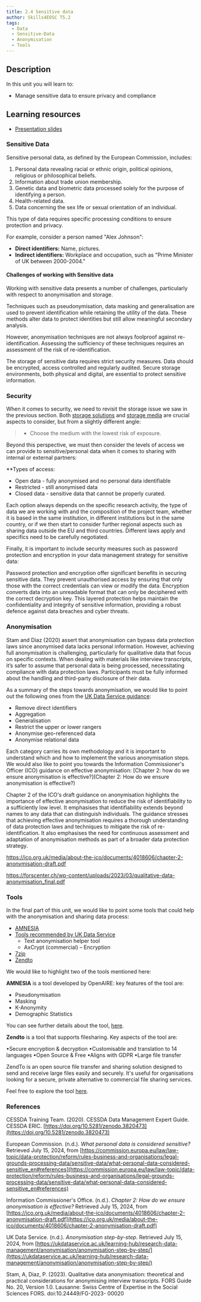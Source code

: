 ```yaml
---
title: 2.4 Sensitive data
author: Skills4EOSC T5.2
tags:
  - Data
  - Sensitive-Data
  - Anonymisation
  - Tools
---
```

## Description

In this unit you will learn to: 

- Manage sensitive data to ensure privacy and compliance

## Learning resources

- [Presentation slides](https://docs.google.com/presentation/d/1toTqrQNvmlUYwKOhRcB4hE-obhWMQSlB/edit?usp=sharing&ouid=102604071504748959042&rtpof=true&sd=true)

### Sensitive Data

Sensitive personal data, as defined by the European Commission, includes:

1. Personal data revealing racial or ethnic origin, political opinions, religious or philosophical beliefs.
2. Information about trade union membership.
3. Genetic data and biometric data processed solely for the purpose of identifying a person.
4. Health-related data.
5. Data concerning the sex life or sexual orientation of an individual.

This type of data requires specific processing conditions to ensure protection and privacy.

For example, consider a person named "Alex Johnson":

- **Direct identifiers:** Name, pictures.
- **Indirect identifiers:** Workplace and occupation, such as "Prime Minister of UK between 2000-2004."

#### Challenges of working with Sensitive data

Working with sensitive data presents a number of challenges, particularly with respect to anonymisation and storage.

Techniques such as pseudonymisation, data masking and generalisation are used to prevent identification while retaining the utility of the data. These methods alter data to protect identities but still allow meaningful secondary analysis.

However, anonymisation techniques are not always foolproof against re-identification. Assessing the sufficiency of these techniques requires an assessment of the risk of re-identification.

The storage of sensitive data requires strict security measures. Data should be encrypted, access controlled and regularly audited. Secure storage environments, both physical and digital, are essential to protect sensitive information.

### Security

When it comes to security, we need to revisit the storage issue we saw in the previous section. Both [storage solutions](https://ssh-tot-fair-by-design.github.io/OS-RDM-SSH/latest/2.%20Active%20Research/Collect%2C%20process%2C%20preserve%20and%20document%20data/2.3%20Data%20storage/#storage-solutions) and [storage media](https://ssh-tot-fair-by-design.github.io/OS-RDM-SSH/latest/2.%20Active%20Research/Collect%2C%20process%2C%20preserve%20and%20document%20data/2.3%20Data%20storage/#storage-media) are crucial aspects to consider, but from a slightly different angle: 

> - Choose the medium with the lowest risk of exposure.

Beyond this perspective, we must then consider the levels of access we can provide to sensitive/personal data when it comes to sharing with internal or external partners: 

**Types of access:

- Open data - fully anonymised and no personal data identifiable
- Restricted - still anonymised data
- Closed data - sensitive data that cannot be properly curated.

Each option always depends on the specific research activity, the type of data we are working with and the composition of the project team, whether it is based in the same institution, in different institutions but in the same country, or if we then start to consider further regional aspects such as sharing data outside the EU and third countries. Different laws apply and specifics need to be carefully negotiated.

Finally, it is important to include security measures such as password protection and encryption in your data management strategy for sensitive data: 

Password protection and encryption offer significant benefits in securing sensitive data. They prevent unauthorised access by ensuring that only those with the correct credentials can view or modify the data. Encryption converts data into an unreadable format that can only be deciphered with the correct decryption key. This layered protection helps maintain the confidentiality and integrity of sensitive information, providing a robust defence against data breaches and cyber threats.

### Anonymisation

Stam and Diaz (2020) assert that anonymisation can bypass data protection laws since anonymised data lacks personal information. However, achieving full anonymisation is challenging, particularly for qualitative data that focus on specific contexts. When dealing with materials like interview transcripts, it’s safer to assume that personal data is being processed, necessitating compliance with data protection laws. Participants must be fully informed about the handling and third-party disclosure of their data. 

As a summary of the steps towards anonymisation, we would like to point out the following ones from the [UK Data Service guidance](https://ukdataservice.ac.uk/learning-hub/research-data-management/anonymisation/anonymisation-step-by-step/): 

- Remove direct identifiers
- Aggregation
- Generalisation 
- Restrict the upper or lower rangers
- Anonymise geo-referenced data
- Anonymise relational data

Each category carries its own methodology and it is important to understand which and how to implement the various anonymisation steps. We would also like to point you towards the Information Commissioner's Officer (ICO) guidance on effective anonymisation: [Chapter 2: how do we ensure anonymisation is effective?](Chapter 2: How do we ensure anonymisation is effective?)

Chapter 2 of the ICO's draft guidance on anonymisation highlights the importance of effective anonymisation to reduce the risk of identifiability to a sufficiently low level. It emphasises that identifiability extends beyond names to any data that can distinguish individuals. The guidance stresses that achieving effective anonymisation requires a thorough understanding of data protection laws and techniques to mitigate the risk of re-identification. It also emphasises the need for continuous assessment and adaptation of anonymisation methods as part of a broader data protection strategy.


https://ico.org.uk/media/about-the-ico/documents/4018606/chapter-2-anonymisation-draft.pdf

https://forscenter.ch/wp-content/uploads/2023/03/qualitative-data-anonymisation_final.pdf

### Tools

In the final part of this unit, we would like to point some tools that could help with the anonymisation and sharing data process:

- [AMNESIA](https://amnesia.openaire.eu/) 
- [Tools recommended by UK Data Service](https://data-archive.ac.uk/managing-data/digital-curation-and-data-publishing/tools-we-use/)
	- Text anonymisation helper tool 
	- AxCrypt (commercial) – Encryption
- [7zip](https://www.7-zip.org/) 
- [Zendto](https://zend.to/) 

We would like to highlight two of the tools mentioned here: 

**AMNESIA** is a tool developed by OpenAIRE: key features of the tool are: 

- Pseudonymisation
- Masking
- K-Anonymity
- Demographic Statistics

You can see further details about the tool, [here](https://amnesia.openaire.eu/). 

**Zendto** is a tool that supports filesharing. Key aspects of the tool are: 

•Secure encryption & decryption
•Customisable and translation to 14 languages
•Open Source & Free
•Aligns with GDPR
•Large file transfer

ZendTo is an open source file transfer and sharing solution designed to send and receive large files easily and securely. It's useful for organisations looking for a secure, private alternative to commercial file sharing services. 

Feel free to explore the tool [here](https://zend.to/).


### References

CESSDA Training Team. (2020). CESSDA Data Management Expert Guide. CESSDA ERIC. [https://doi.org/10.5281/zenodo.3820473](https://doi.org/10.5281/zenodo.3820473)

European Commission. (n.d.). *What personal data is considered sensitive?* Retrieved July 15, 2024, from [https://commission.europa.eu/law/law-topic/data-protection/reform/rules-business-and-organisations/legal-grounds-processing-data/sensitive-data/what-personal-data-considered-sensitive_en#references](https://commission.europa.eu/law/law-topic/data-protection/reform/rules-business-and-organisations/legal-grounds-processing-data/sensitive-data/what-personal-data-considered-sensitive_en#references)

Information Commissioner's Office. (n.d.). *Chapter 2: How do we ensure anonymisation is effective?* Retrieved July 15, 2024, from [https://ico.org.uk/media/about-the-ico/documents/4018606/chapter-2-anonymisation-draft.pdf](https://ico.org.uk/media/about-the-ico/documents/4018606/chapter-2-anonymisation-draft.pdf)

UK Data Service. (n.d.). *Anonymisation step-by-step*. Retrieved July 15, 2024, from [https://ukdataservice.ac.uk/learning-hub/research-data-management/anonymisation/anonymisation-step-by-step/](https://ukdataservice.ac.uk/learning-hub/research-data-management/anonymisation/anonymisation-step-by-step/)

Stam, A, Diaz, P. (2023). Qualitative data anonymisation: theoretical and practical considerations for anonymising interview transcripts. FORS Guide No. 20, Version 1.0. Lausanne: Swiss Centre of Expertise in the Social Sciences FORS. doi:10.24449/FG-2023- 00020